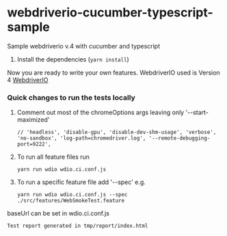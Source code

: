 # webdriverio-cucumber-typescript-sample
Sample webdriverio v.4 with cucumber and typescript

1. Install the dependencies (`yarn install`)

Now you are ready to write your own features.
WebdriverIO used is Version 4 [WebdriverIO](http://v4.webdriver.io/)

### Quick changes to run the tests locally
1. Comment out most of the chromeOptions args leaving only '--start-maximized'
    ```
    // 'headless', 'disable-gpu', 'disable-dev-shm-usage', 'verbose', 'no-sandbox', 'log-path=chromedriver.log', '--remote-debugging-port=9222',
    ```
2. To run all feature files run
    ```
    yarn run wdio wdio.ci.conf.js
    ```
3. To run a specific feature file add '--spec' e.g.
    ```
    yarn run wdio wdio.ci.conf.js --spec ./src/features/WebSmokeTest.feature
    
baseUrl can be set in wdio.ci.conf.js
```
Test report generated in tmp/report/index.html
